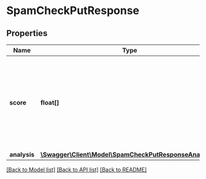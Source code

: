 # SpamCheckPutResponse

## Properties
Name | Type | Description | Notes
------------ | ------------- | ------------- | -------------
**score** | **float[]** | score of the spamcheck. first entry is score second entry is maximum score. More score means more spammy | 
**analysis** | [**\Swagger\Client\Model\SpamCheckPutResponseAnalysis[]**](SpamCheckPutResponseAnalysis.md) |  | 

[[Back to Model list]](../README.md#documentation-for-models) [[Back to API list]](../README.md#documentation-for-api-endpoints) [[Back to README]](../README.md)



